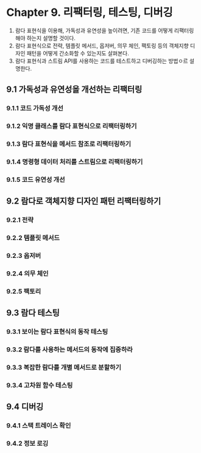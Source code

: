 # Chapter 9. 리팩터링, 테스팅, 디버깅

1. 람다 표현식을 이용해, 가독성과 유연성을 높이려면, 기존 코드를 어떻게 리팩터링해야 하는지 설명할 것이다.
2. 람다 표현식으로 전략, 템플릿 메서드, 옵저버, 의무 체인, 팩토링 등의 객체지향 디자인 패턴을 어떻게 간소화할 수 있는지도 살펴본다.
3. 람다 표현식과 스트림 API를 사용하는 코드를 테스트하고 디버깅하는 방법ㅇ르 설명한다.


## 9.1 가독성과 유연성을 개선하는 리팩터링
### 9.1.1 코드 가독성 개선
### 9.1.2 익명 클래스를 람다 표현식으로 리팩터링하기
### 9.1.3 람다 표현식을 메서드 참조로 리팩터링하기
### 9.1.4 명령형 데이터 처리를 스트림으로 리팩터링하기
### 9.1.5 코드 유연성 개선


## 9.2 람다로 객체지향 디자인 패턴 리팩터링하기
### 9.2.1 전략
### 9.2.2 템플릿 메서드
### 9.2.3 옵저버
### 9.2.4 의무 체인
### 9.2.5 팩토리



## 9.3 람다 테스팅
### 9.3.1 보이는 람다 표현식의 동작 테스팅
### 9.3.2 람다를 사용하는 메서드의 동작에 집중하라
### 9.3.3 복잡한 람다를 개별 메서드로 분할하기
### 9.3.4 고차원 함수 테스팅



## 9.4 디버깅
### 9.4.1 스택 트레이스 확인
### 9.4.2 정보 로깅
